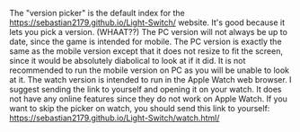 The "version picker" is the default index for the https://sebastian2179.github.io/Light-Switch/ website.
It's good because it lets you pick a version. (WHAAT??)
The PC version will not always be up to date, since the game is intended for mobile.
The PC version is exactly the same as the mobile version except that it does not resize to fit the screen, since it would be absolutely diabolical to look at if it did.
It is not recommended to run the mobile version on PC as you will be unable to look at it.
The watch version is intended to run in the Apple Watch web browser. I suggest sending the link to yourself and opening it on your watch. It does not have any online features since they do not work on Apple Watch.
If you want to skip the picker on watch, you should send this link to yourself: https://sebastian2179.github.io/Light-Switch/watch.html/
